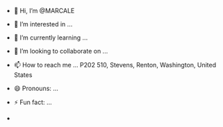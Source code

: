 - 👋 Hi, I’m @MARCALE 
- 👀 I’m interested in ... 
- 🌱 I’m currently learning ...
- 💞️ I’m looking to collaborate on ...
- 📫 How to reach me ... P202 510, Stevens, Renton, Washington, United States 
- 😄 Pronouns: ...
- ⚡ Fun fact: ...

- 
<!---
Marcaledate/Marcaledate is a ✨ special ✨ repository because its `README.md` (this file) appears on your GitHub profile.
You can click the Preview link to take a look at your changes.
--->
